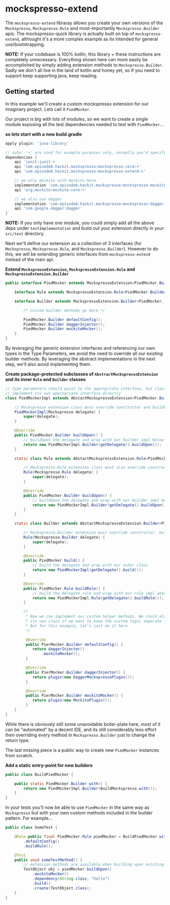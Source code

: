 # mockspresso-extend
The `mockspresso-extend` libraray allows you create your own versions of the `Mockspresso`, `Mockspresso.Rule` and most-importantly `Mockspresso.Builder` apis. The mockspresso-quick library is actually built on top of `mockspresso-extend`, althought it's a more complex example as its intended for general use/bootstrapping.

**NOTE:** If your codebase is 100% kotlin, this library + these instructions are completely unnecessary. Everything shown here can more easily be accomplished by simply adding extension methods to `Mockspresso.Builder`. Sadly we don't all live in the land of kotlin and honey yet, so if you need to support keep supporting java, keep reading.

## Getting started
In this example we'll create a custom mockspresso extension for our imaginary project. Lets call it `PiedMocker`.

Our project is big with lots of modules, so we want to create a single module exposing all the test dependencies needed to test with `PiedMocker`...

**so lets start with a new build.gradle**
```groovy
apply plugin: 'java-library'

// note: '+' are used for example purposes only, normally you'd specify explicit versions
dependencies {
    api 'junit:junit:+
    api 'com.episode6.hackit.mockspresso:mockspresso-core:+'
    api 'com.episode6.hackit.mockspresso:mockspresso-extend:+'

    // we only mockito with mockito here
    implementation 'com.episode6.hackit.mockspresso:mockspresso-mockito:+'
    api 'org.mockito:mockito-core:+'

    // we also use dagger
    implementation 'com.episode6.hackit.mockspresso:mockspresso-dagger:+'
    api 'com.google.dagger:dagger'
}
```
**NOTE:** If you only have one module, you could simply add all the above deps under `testImplementation` and build out your extension directly in your `src/test` directory.

Next we'll define our extension as a collection of 3 interfaces (for `Mockspresso`, `Mockspresso.Rule`, and `Mockspresso.Builder`). However to do this, we will be extending generic interfaces from `mockspresso-extend` instead of the main api.

**Extend `MockspressoExtension`, `MockspressoExtension.Rule` and `MockspressoExtension.Builder`**
```java
public interface PiedMocker extends MockspressoExtension<PiedMocker.Builder> {

    interface Rule extends MockspressoExtension.Rule<PiedMocker.Builder> {}

    interface Builder extends MockspressoExtension.Builder<PiedMocker, PiedMocker.Rule, PiedMocker.Builder> {

        /* Custom builder methods go here */

        PiedMocker.Builder defaultConfig();
        PiedMocker.Builder daggerInjector();
        PiedMocker.Builder mockitoMocker();
    }
}
```
By leveraging the generic extension interfaces and referencing our own types in the Type Parameters, we avoid the need to override all our existing builder methods. By leveraging the abstract implementations in the next step, we'll also avoid implementing them.

**Create package-protected subclasses of `AbstractMockspressoExtension` and its inner `Rule` and `Builder` classes**
```java
// type parameters should point to the appropriate interface, but class should also
// implement its own appropriate interface directly
class PiedMockerImpl extends AbstactMockspressoExtension<PiedMocker.Builder> implements PiedMocker {

    // Mockspresso extension class must override constructor and buildUpon() method
    PiedMockerImpl(Mockspresso delegate) {
        super(delegate);
    }

    @Override
    public PiedMocker.Builder buildUpon() {
        // buildUpon the delegate and wrap with our builder impl below
        return new PiedMockerImpl.Builder(getDelegate().buildUpon());
    }

    static class Rule extends AbstactMockspressoExtension.Rule<PiedMocker.Builder> implements PiedMocker.Rule {

        // Mockspresso.Rule extension class must also override constructor and buildUpon() method
        Rule(Mockspresso.Rule delegate) {
            super(delegate);
        }

        @Override
        public PiedMocker.Builder buildUpon() {
            // buildUpon the delegate and wrap with our builder impl below
            return new PiedMockerImpl.Builder(getDelegate().buildUpon());
        }
    }

    static class Builder extends AbstactMockspressoExtension.Builder<PiedMocker, PiedMocker.Rule, PiedMocker.Builder> implements PiedMocker.Builder {

        // Mockspresso.Builder extension must override constructor, build() and buildRule() methods
        Rule(Mockspresso.Builder delegate) {
            super(delegate);
        }

        @Override
        public PiedMocker build() {
            // build the delegate and wrap with our outer class
            return new PiedMockerImpl(getDelegate().build());
        }

        @Override
        public PiedMocker.Rule buildRule() {
            // build the delegate rule and wrap with our rule impl above
            return new PiedMockerImpl.Rule(getDelegate().buildRule());
        }

        /*
         * Now we can implement our custom helper methods. We could also move this logic to
         * its own class if we want to keep the custom logic seperate from the boiler-plate.
         * But for this example, let's just do it here
         */

         @Override
         public PierMocker.Builder defaultConfig() {
            return daggerInjector()
                .mockitoMocker();
         }

         @Override
         public PierMocker.Builder daggerInjector() {
            return plugin(new DaggerMockspressoPlugin());
         }

         @Override
         public PierMocker.Builder mockitoMocker() {
            return plugin(new MockitoPlugin());
         }
    }
}
```
While there is obviously still some unavoidable boiler-plate here, most of it can be "automated" by a decent IDE, and its still considerably less effort then overriding every method in `Mockspresso.Builder` just to change the return type.

The last missing piece is a public way to create new `PiedMocker` instances from scratch.

**Add a static entry-point for new builders**
```java
public class BuildPiedMocker {

    public static PiedMocker.Builder with() {
        return new PiedMockerImpl.Builder(BuildMockspresso.with());
    }
}
```

In your tests you'll now be able to use `PiedMocker` in the same way as `Mockspresso` but with your own custom methods included in the builder pattern. For example...
```java
public class SomeTest {

    @Rule public final PiedMocker.Rule piedMocker = BuildPiedMocker.with()
        .defaultConfig()
        .buildRule();

    @Test
    public void someTestMethod() {
        // extension methods are available when building upon existing instances as well
        TestObject obj = piedMocker.buildUpon()
            .mockitoMocker()
            .dependency(String.class, "hello")
            .build()
            .create(TestObject.class);
    }
}
```